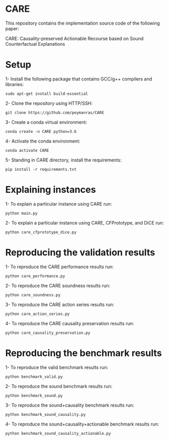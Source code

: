 # CARE

This repository contains the implementation source code of the following paper:

CARE: Causality-preserved Actionable Recourse based on Sound Counterfactual Explanations

# Setup
1- Install the following package that contains GCC/g++ compilers and libraries:
```
sudo apt-get install build-essential
```
2- Clone the repository using HTTP/SSH:
```
git clone https://github.com/peymanras/CARE
```
3- Create a conda virtual environment:
```
conda create -n CARE python=3.6
```
4- Activate the conda environment: 
```
conda activate CARE
```
5- Standing in CARE directory, install the requirements:
```
pip install -r requirements.txt
```

# Explaining instances
1- To explain a particular instance using CARE run:
```
python main.py
```
2- To explain a particular instance using CARE, CFPrototype, and DiCE run:
```
python care_cfprototype_dice.py
```

# Reproducing the validation results
1- To reproduce the CARE performance results run:
```
python care_performance.py
```
2- To reproduce the CARE soundness results run:
```
python care_soundness.py
```
3- To reproduce the CARE action series results run:
```
python care_action_series.py
```
4- To reproduce the CARE causality preservation results run:
```
python care_causality_preservation.py
```

# Reproducing the benchmark results
1- To reproduce the valid benchmark results run:
```
python benchmark_valid.py
```
2- To reproduce the sound benchmark results run:
```
python benchmark_sound.py
```
3- To reproduce the sound+causality benchmark results run:
```
python benchmark_sound_causality.py
```
4- To reproduce the sound+causality+actionable  benchmark results run:
```
python benchmark_sound_causality_actionable.py
```
